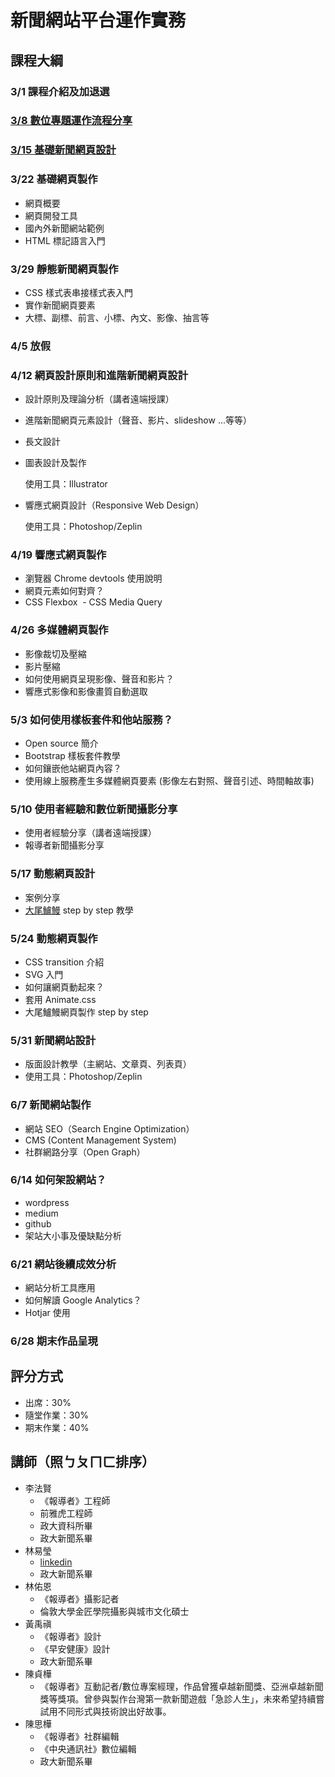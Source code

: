 # 新聞網站平台運作實務

## 課程大綱
### 3/1 課程介紹及加退選

### [3/8 數位專題運作流程分享](https://nickhsine.github.io/teach-at-nccu/2018-03-08)

### [3/15 基礎新聞網頁設計](https://nickhsine.github.io/teach-at-nccu/2018-03-15)

  
### 3/22 基礎網頁製作
  - 網頁概要
  - 網頁開發工具
  - 國內外新聞網站範例
  - HTML 標記語言入門    
  
### 3/29 靜態新聞網頁製作
  - CSS 樣式表串接樣式表入門
  - 實作新聞網頁要素
  - 大標、副標、前言、小標、內文、影像、抽言等 
  
### 4/5 放假
  
### 4/12 網頁設計原則和進階新聞網頁設計
  - 設計原則及理論分析（講者遠端授課）
  - 進階新聞網頁元素設計（聲音、影片、slideshow ...等等）
  - 長文設計
  - 圖表設計及製作
  
    使用工具：Illustrator
  - 響應式網頁設計（Responsive Web Design）
  
    使用工具：Photoshop/Zeplin
  
### 4/19 響應式網頁製作
  - 瀏覽器 Chrome devtools 使用說明
  - 網頁元素如何對齊？
  - CSS Flexbox
  - CSS Media Query
  
### 4/26 多媒體網頁製作
  - 影像裁切及壓縮
  - 影片壓縮
  - 如何使用網頁呈現影像、聲音和影片？
  - 響應式影像和影像畫質自動選取

### 5/3 如何使用樣板套件和他站服務？
  - Open source 簡介
  - Bootstrap 樣板套件教學
  - 如何鑲嵌他站網頁內容？
  - 使用線上服務產生多媒體網頁要素 (影像左右對照、聲音引述、時間軸故事)
 
### 5/10 使用者經驗和數位新聞攝影分享
  - 使用者經驗分享（講者遠端授課）
  - 報導者新聞攝影分享
  
### 5/17 動態網頁設計
  - 案例分享
  - [大尾鱸鰻](https://www.twreporter.org/i/infographic-far-sea-fishing) step by step 教學

### 5/24 動態網頁製作
  - CSS transition 介紹
  - SVG 入門
  - 如何讓網頁動起來？
  - 套用 Animate.css
  - 大尾鱸鰻網頁製作 step by step

### 5/31 新聞網站設計
  - 版面設計教學（主網站、文章頁、列表頁）
  - 使用工具：Photoshop/Zeplin

### 6/7 新聞網站製作
  - 網站 SEO（Search Engine Optimization）
  - CMS (Content Management System)
  - 社群網路分享（Open Graph）
  

### 6/14 如何架設網站？
  - wordpress
  - medium
  - github
  - 架站大小事及優缺點分析

### 6/21 網站後續成效分析
  - 網站分析工具應用
  - 如何解讀 Google Analytics？
  - Hotjar 使用
  
### 6/28 期末作品呈現


## 評分方式
- 出席：30%
- 隨堂作業：30%
- 期末作業：40%

## 講師（照ㄅㄆㄇㄈ排序）
- 李法賢
  - 《報導者》工程師
  - 前雅虎工程師
  - 政大資科所畢
  - 政大新聞系畢
- 林易瑩
  - [linkedin](https://www.linkedin.com/in/yiyinglin/)
  - 政大新聞系畢
- 林佑恩
  - 《報導者》攝影記者
  - 倫敦大學金匠學院攝影與城市文化碩士
- 黃禹禛
  - 《報導者》設計
  - 《早安健康》設計
  - 政大新聞系畢
- 陳貞樺
  - 《報導者》互動記者/數位專案經理，作品曾獲卓越新聞獎、亞洲卓越新聞獎等獎項。曾參與製作台灣第一款新聞遊戲「急診人生」，未來希望持續嘗試用不同形式與技術說出好故事。
- 陳思樺
  - 《報導者》社群編輯
  - 《中央通訊社》數位編輯
  - 政大新聞系畢
